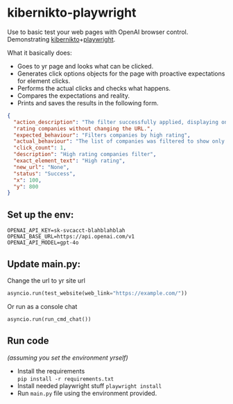 # kibernikto-playwright

Use to basic test your web pages with OpenAI browser control.  
Demonstrating [kibernikto](https://github.com/solovieff/kibernikto)+[playwright](https://playwright.dev/python/).

What it basically does:

- Goes to yr page and looks what can be clicked. 
- Generates click options objects for the page with proactive expectations for element clicks.
- Performs the actual clicks and checks what happens.
- Compares the expectations and reality.
- Prints and saves the results in the following form.
```json
{
  "action_description": "The filter successfully applied, displaying only high ",
  "rating companies without changing the URL.",
  "expected_behaviour": "Filters companies by high rating",
  "actual_behaviour": "The list of companies was filtered to show only those with high ratings",
  "click_count": 1,
  "description": "High rating companies filter",
  "exact_element_text": "High rating",
  "new_url": "None",
  "status": "Success",
  "x": 100,
  "y": 800
}

```

## Set up the env:

```dotenv
OPENAI_API_KEY=sk-svcacct-blahblahblah
OPENAI_BASE_URL=https://api.openai.com/v1
OPENAI_API_MODEL=gpt-4o
```

## Update main.py:
Change the url to yr site url

```python
asyncio.run(test_website(web_link="https://example.com/"))
```

Or run as a console chat
```python
asyncio.run(run_cmd_chat())
```

## Run code  
*(assuming you set the environment yrself)*

- Install the requirements   
  `pip install -r requirements.txt`
- Install needed playwright stuff
  `playwright install`
- Run `main.py` file using the environment provided.